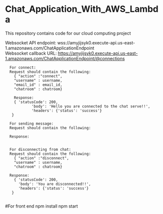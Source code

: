 # Chat_Application_With_AWS_Lambda
This repository contains code for our cloud computing project

Websocket API endpoint: wss://amyjijsyk0.execute-api.us-east-1.amazonaws.com/ChatApplicationEndpoint         
Websocket callback URL:  https://amyjijsyk0.execute-api.us-east-1.amazonaws.com/ChatApplicationEndpoint/@connections

```
  For connect:
  Request should contain the following:
    { "action" :"connect", 
    "username" : username,
    "email_id" : email_id,
    "chatroom" : chatroom}
    
    Response:
    { 'statusCode': 200,
            'body': 'Hello you are connected to the chat serve!!',
            'headers': {'status': 'success'}
   }
```

```
  For sending message:
  Request should contain the following:
    
  Response:
    
```


```
  For disconnecting from chat:
  Request should contain the following:
    { "action" :"disconnect", 
    "username" : username,
    "chatroom" : chatroom}
    
  Response:
    { 'statusCode': 200,
      'body': 'You are disconnected!!',
      'headers': {'status': 'success'}
   }
    
```



#For front end
npm install
npm start


   
   


